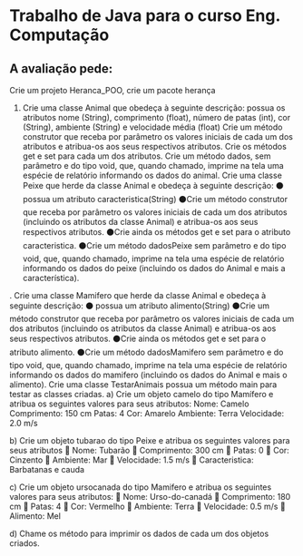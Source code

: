 # Trabalho de Java para o curso Eng. Computação

## A avaliação pede:

 Crie um projeto Heranca_POO, crie um pacote
herança
1. Crie uma classe Animal que obedeça à seguinte descrição:
possua os atributos nome (String), comprimento (float),
número de patas (int), cor (String), ambiente (String) e
velocidade média (float)
Crie um método construtor que receba por parâmetro os valores
iniciais de cada um dos atributos e atribua-os aos seus
respectivos atributos.
Crie os métodos get e set para cada um dos atributos.
Crie um método dados, sem parâmetro e do tipo void,
que, quando chamado, imprime na tela uma espécie de
relatório informando os dados do animal.
Crie uma classe Peixe que herde da classe
Animal e obedeça à seguinte descrição:
⚫ possua um atributo caracteristica(String)
⚫Crie um método construtor que receba por parâmetro
os valores iniciais de cada um dos atributos (incluindo
os atributos da classe Animal) e atribua-os aos seus
respectivos atributos.
⚫Crie ainda os métodos get e set para o atributo
caracteristica.
⚫Crie um método dadosPeixe sem parâmetro e do tipo
void, que, quando chamado, imprime na tela uma
espécie de relatório informando os dados do peixe
(incluindo os dados do Animal e mais a característica).


. Crie uma classe Mamifero que herde da classe
Animal e obedeça à seguinte descrição:
⚫ possua um atributo alimento(String)
⚫Crie um método construtor que receba por parâmetro
os valores iniciais de cada um dos atributos (incluindo
os atributos da classe Animal) e atribua-os aos seus
respectivos atributos.
⚫Crie ainda os métodos get e set para o atributo
alimento.
⚫Crie um método dadosMamifero sem parâmetro e do
tipo void, que, quando chamado, imprime na tela uma
espécie de relatório informando os dados do mamifero
(incluindo os dados do Animal e mais o alimento).
Crie uma classe TestarAnimais possua um
método main para testar as classes criadas.
a) Crie um objeto camelo do tipo Mamífero e atribua os
seguintes valores para seus atributos:
Nome: Camelo
Comprimento: 150 cm
Patas: 4
Cor: Amarelo
Ambiente: Terra
Velocidade: 2.0 m/s

b) Crie um objeto tubarao do tipo Peixe e atribua os
seguintes valores para seus atributos
 Nome: Tubarão
 Comprimento: 300 cm
 Patas: 0
 Cor: Cinzento
 Ambiente: Mar
 Velocidade: 1.5 m/s
 Caracteristica: Barbatanas e cauda

c) Crie um objeto ursocanada do tipo Mamifero e
atribua os seguintes valores para seus atributos:
 Nome: Urso-do-canadá
 Comprimento: 180 cm
 Patas: 4
 Cor: Vermelho
 Ambiente: Terra
 Velocidade: 0.5 m/s
 Alimento: Mel

d) Chame os método para imprimir os dados de cada um
dos objetos criados.